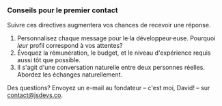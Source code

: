 ### Conseils pour le premier contact

Suivre ces directives augmentera vos chances de recevoir une réponse.

1. Personnalisez chaque message pour le·la développeur·euse. Pourquoi _leur_ profil correspond à vos attentes?
2. Évoquez la rémunération, le budget, et le niveau d'expérience requis aussi tôt que possible.
3. Il s'agit d'une conversation naturelle entre deux personnes réelles. Abordez les échanges naturellement.

Des questions? Envoyez un e-mail au fondateur – c'est moi, David! – sur [contact@jsdevs.co](mailto:contact@jsdevs.co).
